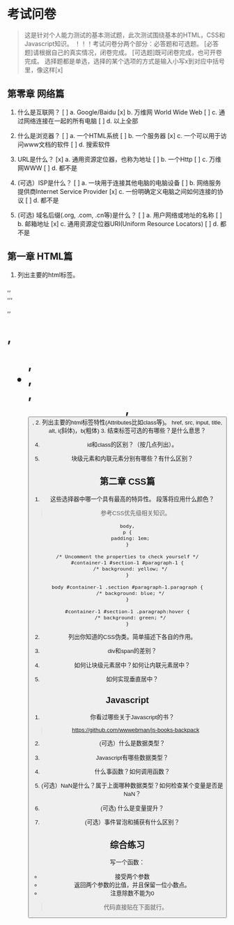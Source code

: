 # 考试问卷

> 这是针对个人能力测试的基本测试题，此次测试围绕基本的HTML，CSS和Javascript知识。
> ！！！考试问卷分两个部分：必答题和可选题。
> [必答题]请根据自己的真实情况，闭卷完成。
> [可选题]既可闭卷完成，也可开卷完成。
> 选择题都是单选，选择的某个选项的方式是输入小写x到对应中括号里，像这样[x]


## 第零章 网络篇

1. 什么是互联网？
[ ] a. Google/Baidu
[x] b. 万维网 World Wide Web
[ ] c. 通过网络连接在一起的所有电脑
[ ] d. 以上全部

2. 什么是浏览器？
[ ] a. 一个HTML系统
[ ] b. 一个服务器
[x] c. 一个可以用于访问www文档的软件
[ ] d. 搜索软件

3. URL是什么？
[x] a. 通用资源定位器，也称为地址
[ ] b. 一个Http
[ ] c. 万维网WWW
[ ] d. 都不是

4. (可选）ISP是什么？
[ ] a. 一块用于连接其他电脑的电脑设备
[ ] b. 网络服务提供商Internet Service Provider
[x] c. 一份明确定义电脑之间如何连接的协议
[ ] d. 都不是

5. (可选) 域名后缀(.org, .com, .cn等)是什么？
[ ] a. 用户网络或地址的名称
[ ] b. 邮箱地址
[x] c. 通用资源定位器URI(Uniform Resource Locators)
[ ] d. 都不是

## 第一章 HTML篇

1. 列出主要的html标签。
<head>,<body>,<div>,<span>,<a>,<p>,<tb>,<h1>,<ul>,<li>,<main>,<header>,<button>,<img>
2. 列出主要的html标签特性(Attributes比如class等)。
href, src, input, title, alt, i(斜体)，b(粗体)
3. 结束标签可选的有哪些？是什么意思？

4. id和class的区别？（按几点列出）。

5. 块级元素和内联元素分别有哪些？有什么区别？



## 第二章 CSS篇

1. 这些选择器中哪一个具有最高的特异性。 段落将应用什么颜色？

> 参考CSS优先级相关知识。

```
body,
p {
  padding: 1em;
}

/* Uncomment the properties to check yourself */
#container-1 #section-1 #paragraph-1 {
  /* background: yellow; */
}

body #container-1 .section #paragraph-1.paragraph {
  /* background: blue; */
}

#container-1 #section-1 .paragraph:hover {
  /* background: green; */
}

```

2. 列出你知道的CSS伪类。简单描述下各自的作用。

3. div和span的差别？

4. 如何让块级元素居中？如何让内联元素居中？

5. 如何实现垂直居中？

## Javascript

1. 你看过哪些关于Javascript的书？
> https://github.com/wwwebman/js-books-backpack

2. (可选）什么是数据类型？

3. Javascript有哪些数据类型？

4. 什么事函数？如何调用函数？

5. (可选）NaN是什么？属于上面哪种数据类型？如何检查某个变量是否是NaN？

6. (可选) 什么是变量提升？

7. (可选）事件冒泡和捕获有什么区别？


## 综合练习

写一个函数：
- 接受两个参数
- 返回两个参数的比值，并且保留一位小数点。
- 注意除数不能为0

> 代码直接贴在下面就行。